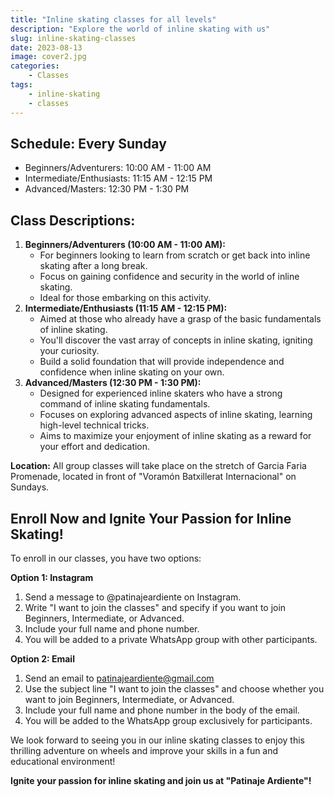 ```yaml
---
title: "Inline skating classes for all levels"
description: "Explore the world of inline skating with us"
slug: inline-skating-classes
date: 2023-08-13
image: cover2.jpg
categories:
    - Classes
tags:
    - inline-skating
    - classes
---
```

## **Schedule: Every Sunday**

- Beginners/Adventurers: 10:00 AM - 11:00 AM
- Intermediate/Enthusiasts: 11:15 AM - 12:15 PM
- Advanced/Masters: 12:30 PM - 1:30 PM

## **Class Descriptions:**

1. **Beginners/Adventurers (10:00 AM - 11:00 AM):**
     - For beginners looking to learn from scratch or get back into inline skating after a long break.
     - Focus on gaining confidence and security in the world of inline skating.
     - Ideal for those embarking on this activity.
1. **Intermediate/Enthusiasts (11:15 AM - 12:15 PM):**
     - Aimed at those who already have a grasp of the basic fundamentals of inline skating.
     - You'll discover the vast array of concepts in inline skating, igniting your curiosity. 
     - Build a solid foundation that will provide independence and confidence when inline skating on your own.
1. **Advanced/Masters (12:30 PM - 1:30 PM):**
     - Designed for experienced inline skaters who have a strong command of inline skating fundamentals.
     - Focuses on exploring advanced aspects of inline skating, learning high-level technical tricks.
     - Aims to maximize your enjoyment of inline skating as a reward for your effort and dedication.

**Location:** All group classes will take place on the stretch of Garcia Faria Promenade, located in front of "Voramón Batxillerat Internacional" on Sundays.

## **Enroll Now and Ignite Your Passion for Inline Skating!**

To enroll in our classes, you have two options:

**Option 1: Instagram**

1. Send a message to @patinajeardiente on Instagram.
1. Write "I want to join the classes" and specify if you want to join Beginners, Intermediate, or Advanced.
1. Include your full name and phone number.
1. You will be added to a private WhatsApp group with other participants.

**Option 2: Email**

1. Send an email to <patinajeardiente@gmail.com>
1. Use the subject line "I want to join the classes" and choose whether you want to join Beginners, Intermediate, or Advanced.
1. Include your full name and phone number in the body of the email.
1. You will be added to the WhatsApp group exclusively for participants.

We look forward to seeing you in our inline skating classes to enjoy this thrilling adventure on wheels and improve your skills in a fun and educational environment!

**Ignite your passion for inline skating and join us at "Patinaje Ardiente"!**